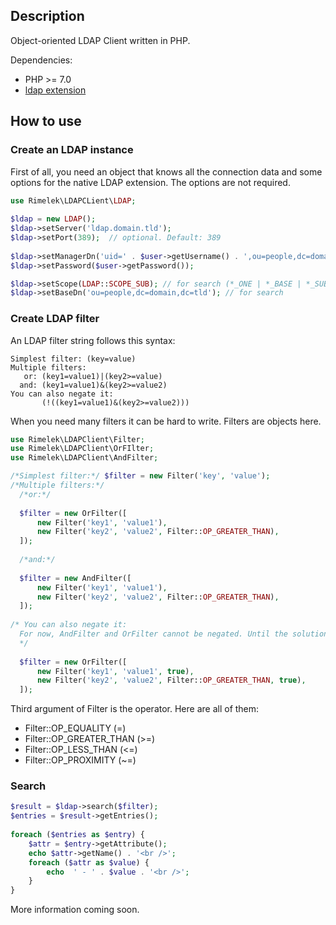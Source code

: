 ## Description

Object-oriented LDAP Client written in PHP.

Dependencies: 
* PHP >= 7.0
* [ldap extension](http://php.net/manual/en/intro.ldap.php)

## How to use

### Create an LDAP instance

First of all, you need an object that knows all the connection data and some options for the native LDAP extension.
The options are not required.

```php
use Rimelek\LDAPCLient\LDAP;
   
$ldap = new LDAP();
$ldap->setServer('ldap.domain.tld');
$ldap->setPort(389);  // optional. Default: 389
   
$ldap->setManagerDn('uid=' . $user->getUsername() . ',ou=people,dc=domain,dc=tld');
$ldap->setPassword($user->getPassword());

$ldap->setScope(LDAP::SCOPE_SUB); // for search (*_ONE | *_BASE | *_SUB)
$ldap->setBaseDn('ou=people,dc=domain,dc=tld'); // for search
```
    
### Create LDAP filter

An LDAP filter string follows this syntax:

```
Simplest filter: (key=value)
Multiple filters:
   or: (key1=value1)|(key2>=value)
  and: (key1=value1)&(key2>=value2)
You can also negate it: 
       (!((key1=value1)&(key2>=value2)))
```

When you need many filters it can be hard to write. Filters are objects here.
    
```php
use Rimelek\LDAPClient\Filter;
use Rimelek\LDAPClient\OrFIlter;
use Rimelek\LDAPClient\AndFilter;
```
   
```php
/*Simplest filter:*/ $filter = new Filter('key', 'value');
/*Multiple filters:*/
  /*or:*/ 
  
  $filter = new OrFilter([
      new Filter('key1', 'value1'),
      new Filter('key2', 'value2', Filter::OP_GREATER_THAN),
  ]);
  
  /*and:*/
  
  $filter = new AndFilter([
      new Filter('key1', 'value1'),
      new Filter('key2', 'value2', Filter::OP_GREATER_THAN),
  ]);
  
/* You can also negate it: 
  For now, AndFilter and OrFilter cannot be negated. Until the solution you can do this:
  */
  
  $filter = new OrFilter([
      new Filter('key1', 'value1', true),
      new Filter('key2', 'value2', Filter::OP_GREATER_THAN, true),
  ]);
```
Third argument of Filter is the operator. Here are all of them:

* Filter::OP_EQUALITY (=)
* Filter::OP_GREATER_THAN (>=)
* Filter::OP_LESS_THAN (<=)
* Filter::OP_PROXIMITY (~=)
    
### Search

```php
$result = $ldap->search($filter);
$entries = $result->getEntries();
   
foreach ($entries as $entry) {
    $attr = $entry->getAttribute();
    echo $attr->getName() . '<br />';
    foreach ($attr as $value) {
        echo  ' - ' . $value . '<br />';   
    }
}
```
       
More information coming soon.